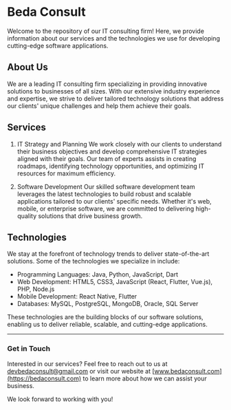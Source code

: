 # Beda Consult
Welcome to the repository of our IT consulting firm! Here, we provide information about our services and the technologies we use for developing cutting-edge software applications.

## About Us
We are a leading IT consulting firm specializing in providing innovative solutions to businesses of all sizes. With our extensive industry experience and expertise, we strive to deliver tailored technology solutions that address our clients' unique challenges and help them achieve their goals.

## Services
1. IT Strategy and Planning
We work closely with our clients to understand their business objectives and develop comprehensive IT strategies aligned with their goals. Our team of experts assists in creating roadmaps, identifying technology opportunities, and optimizing IT resources for maximum efficiency.

2. Software Development
Our skilled software development team leverages the latest technologies to build robust and scalable applications tailored to our clients' specific needs. Whether it's web, mobile, or enterprise software, we are committed to delivering high-quality solutions that drive business growth.


## Technologies
We stay at the forefront of technology trends to deliver state-of-the-art solutions. Some of the technologies we specialize in include:

- Programming Languages: Java, Python, JavaScript, Dart
- Web Development: HTML5, CSS3, JavaScript (React, Flutter, Vue.js), PHP, Node.js
- Mobile Development: React Native, Flutter
- Databases: MySQL, PostgreSQL, MongoDB, Oracle, SQL Server

These technologies are the building blocks of our software solutions, enabling us to deliver reliable, scalable, and cutting-edge applications.

---
### Get in Touch
Interested in our services? Feel free to reach out to us at devbedaconsult@gmail.com or visit our website at [www.bedaconsult.com](https://bedaconsult.com) to learn more about how we can assist your business.

We look forward to working with you!
